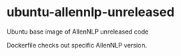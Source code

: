 # ubuntu-allennlp-unreleased
Ubuntu base image of AllenNLP unreleased code

Dockerfile checks out specific AllenNLP version.

